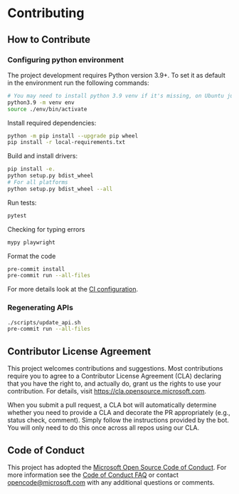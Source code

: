 # Contributing

## How to Contribute

### Configuring python environment

The project development requires Python version 3.9+. To set it as default in the environment run the following commands:

```sh
# You may need to install python 3.9 venv if it's missing, on Ubuntu just run `sudo apt-get install python3.9-venv`
python3.9 -m venv env
source ./env/bin/activate
```

Install required dependencies:

```sh
python -m pip install --upgrade pip wheel
pip install -r local-requirements.txt
```

Build and install drivers:

```sh
pip install -e.
python setup.py bdist_wheel
# For all platforms
python setup.py bdist_wheel --all
```

Run tests:

```sh
pytest
```

Checking for typing errors

```sh
mypy playwright
```

Format the code

```sh
pre-commit install
pre-commit run --all-files
```

For more details look at the [CI configuration](./blob/master/.github/workflows/ci.yml).

### Regenerating APIs

```bash
./scripts/update_api.sh
pre-commit run --all-files
```

## Contributor License Agreement

This project welcomes contributions and suggestions. Most contributions require you to agree to a
Contributor License Agreement (CLA) declaring that you have the right to, and actually do, grant us
the rights to use your contribution. For details, visit https://cla.opensource.microsoft.com.

When you submit a pull request, a CLA bot will automatically determine whether you need to provide
a CLA and decorate the PR appropriately (e.g., status check, comment). Simply follow the instructions
provided by the bot. You will only need to do this once across all repos using our CLA.

## Code of Conduct

This project has adopted the [Microsoft Open Source Code of Conduct](https://opensource.microsoft.com/codeofconduct/).
For more information see the [Code of Conduct FAQ](https://opensource.microsoft.com/codeofconduct/faq/) or
contact [opencode@microsoft.com](mailto:opencode@microsoft.com) with any additional questions or comments.
